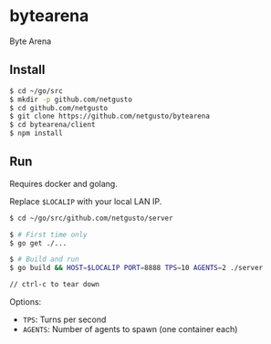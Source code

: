 # bytearena
Byte Arena

## Install

```bash
$ cd ~/go/src
$ mkdir -p github.com/netgusto
$ cd github.com/netgusto
$ git clone https://github.com/netgusto/bytearena
$ cd bytearena/client
$ npm install
```

## Run

Requires docker and golang.

Replace `$LOCALIP` with your local LAN IP.

```bash
$ cd ~/go/src/github.com/netgusto/server

$ # First time only
$ go get ./...

$ # Build and run
$ go build && HOST=$LOCALIP PORT=8888 TPS=10 AGENTS=2 ./server

// ctrl-c to tear down
```

Options:
* `TPS`: Turns per second
* `AGENTS`: Number of agents to spawn (one container each)
